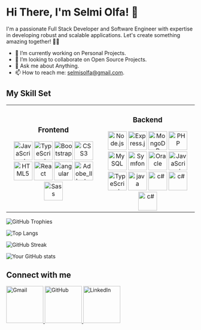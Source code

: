 # Hi There, I'm Selmi Olfa! 👋

I'm a passionate Full Stack Developer and Software Engineer with expertise in developing robust and scalable applications. Let's create something amazing together! 👨‍💻

- 🔭 I’m currently working on Personal Projects.
- 👯 I’m looking to collaborate on Open Source Projects.
- 💬 Ask me about Anything.
- 📫 How to reach me: [selmisolfa@gmail.com](mailto:selmisolfa@gmail.com).

## My Skill Set

<table>
  <tr>
    <!-- Frontend Skills -->
    <td align="center" width="50%">
      <h3>Frontend</h3>
        <img src="https://camo.githubusercontent.com/f85cece6899de7bec4dee626087a385376717cedf457d6af7d93349012447e19/68747470733a2f2f70726f66696c696e61746f722e7269736861762e6465762f736b696c6c732d6173736574732f6a6176617363726970742d6f726967696e616c2e737667" width="50" alt="JavaScript" />
      <img src="https://camo.githubusercontent.com/458c0d3ebe5ab840c6fc3e7f5e9abb5ca9252cf5624d25d21fad3c635a18ecb8/68747470733a2f2f70726f66696c696e61746f722e7269736861762e6465762f736b696c6c732d6173736574732f747970657363726970742d6f726967696e616c2e737667" width="50" alt="TypeScript" />
      <img src="https://camo.githubusercontent.com/fa13b2986e2936c2ec9b80bc1d5411137af974a1e197d2229cad0f255638be81/68747470733a2f2f70726f66696c696e61746f722e7269736861762e6465762f736b696c6c732d6173736574732f626f6f7473747261702d706c61696e2e737667" width="50" alt="Bootstrap" />
      <img src="https://upload.wikimedia.org/wikipedia/commons/d/d5/CSS3_logo_and_wordmark.svg" width="50" alt="CSS3" />
      <img src="https://camo.githubusercontent.com/0059f6336ebc9e59d21f380eb9fd024a6b06240c7bfb48415b897ab83996c209/68747470733a2f2f70726f66696c696e61746f722e7269736861762e6465762f736b696c6c732d6173736574732f68746d6c352d6f726967696e616c2d776f72646d61726b2e737667" width="50" alt="HTML5" />
      <img src="https://upload.wikimedia.org/wikipedia/commons/a/a7/React-icon.svg" width="50" alt="React" />
      <img src="https://angular.io/assets/images/logos/angular/angular.svg" width="50" alt="angular" />
      <img src="https://upload.wikimedia.org/wikipedia/commons/f/fb/Adobe_Illustrator_CC_icon.svg" width="50" alt="Adobe_Illustrator" />
      <img src="https://upload.wikimedia.org/wikipedia/commons/9/96/Sass_Logo_Color.svg" width="50" alt="Sass" />
      <!-- Add other frontend skills here -->
    </td>
    <!-- Backend Skills -->
    <td align="center" width="50%">
      <h3>Backend</h3>
      <img src="https://camo.githubusercontent.com/d92fd3c5f5b77a42142d21a12bfdf684ef262103f0ef0d368399ad9360c5f719/68747470733a2f2f70726f66696c696e61746f722e7269736861762e6465762f736b696c6c732d6173736574732f6e6f64656a732d6f726967696e616c2d776f72646d61726b2e737667" width="50" alt="Node.js" />
      <img src="https://camo.githubusercontent.com/c2411f0432bf5a5fb76816d3066bc473d4d12069fc150740e6df21167979c6dc/68747470733a2f2f70726f66696c696e61746f722e7269736861762e6465762f736b696c6c732d6173736574732f657870726573732d6f726967696e616c2d776f72646d61726b2e737667" width="50" alt="Express.js" />
      <img src="https://camo.githubusercontent.com/bf8b262822dfe4eed0b57a840bac98fb28e04ec28e2b135933578a252259c482/68747470733a2f2f70726f66696c696e61746f722e7269736861762e6465762f736b696c6c732d6173736574732f6d6f6e676f64622d6f726967696e616c2d776f72646d61726b2e737667" width="50" alt="MongoDB" />
      <img src="https://camo.githubusercontent.com/364d63181a1b5438c1bfb88abd22d41141416d709cbe31d731a753bec26a270a/68747470733a2f2f70726f66696c696e61746f722e7269736861762e6465762f736b696c6c732d6173736574732f7068702d6f726967696e616c2e737667" width="50" alt="PHP" />
        <img src="https://camo.githubusercontent.com/d85c49baf2946a337ca5f2b9a9a13cf0c37f633505b3d695afbc5784733f3e25/68747470733a2f2f70726f66696c696e61746f722e7269736861762e6465762f736b696c6c732d6173736574732f6d7973716c2d6f726967696e616c2d776f72646d61726b2e737667" width="50" alt="MySQL" />
        <img src="https://symfony.com/logos/symfony_black_02.png" width="50" alt="Symfony" />
       <img src="https://logo-marque.com/wp-content/uploads/2020/09/Oracle-Logo.png" width="50" alt="Oracle" />
         <img src="https://camo.githubusercontent.com/f85cece6899de7bec4dee626087a385376717cedf457d6af7d93349012447e19/68747470733a2f2f70726f66696c696e61746f722e7269736861762e6465762f736b696c6c732d6173736574732f6a6176617363726970742d6f726967696e616c2e737667" width="50" alt="JavaScript" />
      <img src="https://camo.githubusercontent.com/458c0d3ebe5ab840c6fc3e7f5e9abb5ca9252cf5624d25d21fad3c635a18ecb8/68747470733a2f2f70726f66696c696e61746f722e7269736861762e6465762f736b696c6c732d6173736574732f747970657363726970742d6f726967696e616c2e737667" width="50" alt="TypeScript" />
      <img src="https://camo.githubusercontent.com/ecd535b833a6520e8d8238ceffadb3b3dda6e854826193d419c305f3e52fee22/68747470733a2f2f70726f66696c696e61746f722e7269736861762e6465762f736b696c6c732d6173736574732f6a6176612d6f726967696e616c2d776f72646d61726b2e737667" width="50" alt="java" />
       <img src="https://camo.githubusercontent.com/5c857bdb4d79fd49a2b9b1974f48005f054a02fe559b311cfbb183190501bd6f/68747470733a2f2f70726f66696c696e61746f722e7269736861762e6465762f736b696c6c732d6173736574732f646f742d6e65742d6f726967696e616c2d776f72646d61726b2e737667" width="50" alt="c#" />
        <img src="https://camo.githubusercontent.com/2e08f7b335138539ecb7973e69f9d4f1437502e3bf8887c02e9de8885d4b26b9/68747470733a2f2f70726f66696c696e61746f722e7269736861762e6465762f736b696c6c732d6173736574732f6769742d73636d2d69636f6e2e737667" width="50" alt="c#" />
       <img src="https://camo.githubusercontent.com/04c96ad0a480bd86109eafd592e8f9dbb63cb65034d33e5683db7cdf752c384c/68747470733a2f2f70726f66696c696e61746f722e7269736861762e6465762f736b696c6c732d6173736574732f78616d70702e706e67" width="50" alt="c#" />
      <!-- Add other backend skills here -->
    </td>
  </tr>
</table>
<p align="center">
  
![GitHub Trophies](https://github-profile-trophy.vercel.app/?username=olfaselmi)

![Top Langs](https://github-readme-stats.vercel.app/api/top-langs/?username=olfaselmi&layout=compact)

![GitHub Streak](https://github-readme-streak-stats.herokuapp.com/?user=olfaselmi)

![Your GitHub stats](https://github-readme-stats.vercel.app/api?username=olfaselmi&show_icons=true)

</p>

## Connect with me

<p>
  <a href="mailto:selmisolfa@gmail.com">
    <img src="https://camo.githubusercontent.com/71a0f4bfcf1f2220e2b1c246ac2ee681c47ee914d1c1f0e27a0e6c9ac2e9f134/68747470733a2f2f696d672e736869656c64732e696f2f62616467652f476d61696c2d4431343833363f7374796c653d666f722d7468652d6261646765266c6f676f3d676d61696c266c6f676f436f6c6f723d7768697465" width="99" alt="Gmail"/>
  </a>
  <a href="https://github.com/olfaselmi">
    <img src="https://camo.githubusercontent.com/6618829fda3a7fb0ee1742f91f1bc56ce39e07a4334e4bcfdff9de52689fea02/68747470733a2f2f696d672e736869656c64732e696f2f62616467652f4769746875622d3030303030303f7374796c653d666f722d7468652d6261646765266c6f676f3d676974687562266c6f676f436f6c6f723d7768697465" width="99" alt="GitHub"/>
  </a>
  <a href="https://www.linkedin.com/in/olfaselmi/">
    <img src="https://camo.githubusercontent.com/e8dbf62a04af86d46001864cd22338d8a8474486a0e976ec695580027c373c79/68747470733a2f2f696d672e736869656c64732e696f2f62616467652f6c696e6b6564696e2d2532333030373742352e7376673f267374796c653d666f722d7468652d6261646765266c6f676f3d6c696e6b6564696e266c6f676f436f6c6f723d7768697465" width="99" alt="LinkedIn"/>
  </a>
</p>







